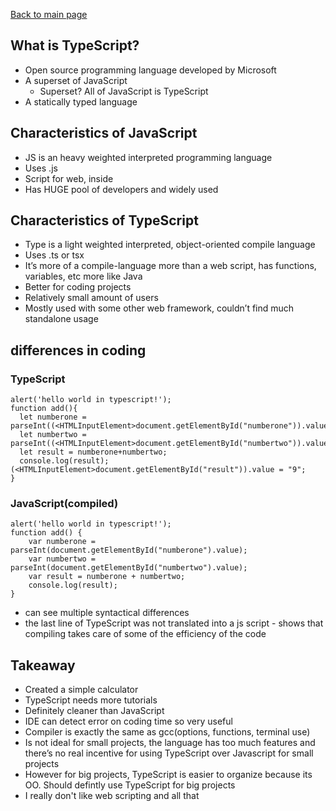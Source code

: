 [Back to main page](https://ereeq.github.io/proglangblog/)

## What is TypeScript?

* Open source programming language developed by Microsoft
* A superset of JavaScript
  * Superset? All of JavaScript is TypeScript
* A statically typed language

## Characteristics of JavaScript

* JS is an heavy weighted interpreted programming language
* Uses .js
* Script for web, inside <script> </script>
* Has HUGE pool of developers and widely used

## Characteristics of TypeScript

* Type is a light weighted interpreted, object-oriented compile language
* Uses .ts or tsx
* It’s more of a compile-language more than a web script, has functions, variables, etc more like Java
* Better for coding projects
* Relatively small amount of users
* Mostly used with some other web framework, couldn’t find much standalone usage

## differences in coding

### TypeScript
```
alert('hello world in typescript!');
function add(){
  let numberone = parseInt((<HTMLInputElement>document.getElementById("numberone")).value);
  let numbertwo = parseInt((<HTMLInputElement>document.getElementById("numbertwo")).value);
  let result = numberone+numbertwo;
  console.log(result);
(<HTMLInputElement>document.getElementById("result")).value = "9";
}

```

### JavaScript(compiled)
```
alert('hello world in typescript!');
function add() {
    var numberone = parseInt(document.getElementById("numberone").value);
    var numbertwo = parseInt(document.getElementById("numbertwo").value);
    var result = numberone + numbertwo;
    console.log(result);
}
```
* can see multiple syntactical differences
* the last line of TypeScript was not translated into a js script - shows that compiling takes care of some of the efficiency of the code

## Takeaway

* Created a simple calculator
* TypeScript needs more tutorials
* Definitely cleaner than JavaScript
* IDE can detect error on coding time so very useful
* Compiler is exactly the same as gcc(options, functions, terminal use)
* Is not ideal for small projects, the language has too much features and there’s no real incentive for using TypeScript over Javascript for small projects
* However for big projects, TypeScript is easier to organize because its OO. Should defintly use TypeScript for big projects
* I really don't like web scripting and all that
